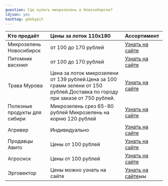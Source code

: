 ```yaml
---
question: Где купить микрозелень в Новосибирске?
ldjson: yes 
hashtag: gdekypit
---
```


| Кто продаёт | Цены за лоток 110х180 | Ассортимент |
| :---    | :-----  | :-----   |
|Микрозелень Новосибирск|	от 100 до 170 рублей|  [Узнать на сайте](https://микрозеленьновосибирск.рф/) |
|Питомник васхнил|	от 100 до 170 рублей|  [Узнать на сайте](https://vashnil.ru/katalog/novosibirsk/mikrozelen/gotovaa-mikrozelen) |
|Трава Мурова| Цена за лоток микрозелени от 139 рублей.Цена за 100 грамм зелени от 150 рублей.Доставка по городу при заказе от 750 рублей.| [Узнать на сайте](https://vk.com/travamurava_nsk)
|Полезные продукты для сибири|Микрозелень срез 65-80 рублей Микрозелень на корню 120 рублей| [Узнать на сайте](https://sibrostok.ru/microzelen)
|Агривер|Индивидуально| [Узнать на сайте](https://agriver-fresh.ru/flowers/index.html)
|Продавцы Авито| Цены от 100 рублей | [Узнать на сайте](https://www.avito.ru/novosibirsk/produkty_pitaniya/mikrozelen_2437261051)
| Агроснск | Цены от 100 рублей | [Узнать на сайте](https://agross-nsk.ru/)
| Эрговектор | Цены можно узнать на сайте | [Узнать на сайте](https://www.агровектор.рф/prajs-list.html)ыы

     